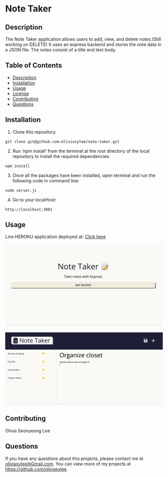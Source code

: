   # Note Taker
  ## Description
   The Note Taker application allows users to add, view, and delete notes.(Still working on DELETE) It uses an express backend and stores the note data in a JSON file. The notes consist of a title and text body.
  ## Table of Contents
  - [Description](#description)
  - [Installation](#installation)
  - [Usage](#usage)
  - [License](#license)
  - [Contributing](#contributing)
  - [Questions](#questions)
  
  ## Installation
1. Clone this repository.
```
git clone git@github.com:oliviasylee/note-taker.git
```

2. Run ‘npm install’ from the terminal at the root directory of the local repository to install the required dependencies.
```
npm install
```

3. Once all the packages have been installed, open terminal and run the following code in command line:
```
node server.js
```

4. Go to your localHost:
```
http://localhost:3001
```

  ## Usage
  Live HEROKU application deployed at: [Click here]() <br>

[![note-taker-screenshot2](public/assets/images/screenshot-note-taker-2.png)]()
<br><br>
[![note-taker-screenshot](public/assets/images/screenshot-note-taker.png)]()
  ## Contributing
  Olivia Seonyeong Lee
  
  ## Questions
  If you have any questions about this projects, please contact me at oliviasylee@Gmail.com. You can view more of my projects at https://github.com/oliviasylee.
